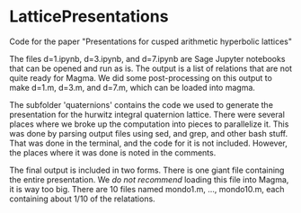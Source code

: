 # LatticePresentations
Code for the paper "Presentations for cusped arithmetic hyperbolic lattices"

The files d=1.ipynb, d=3.ipynb, and d=7.ipynb are Sage Jupyter notebooks that can be opened and run as is.   The output is a list of relations that are not quite ready for Magma.  We did some post-processing on this output to make d=1.m, d=3.m, and d=7.m, which can be loaded into magma.

The subfolder 'quaternions' contains the code we used to generate the presentation for the hurwitz integral quaternion lattice.  There were several places where we broke up the computation into pieces to parallelize it.  This was done by parsing output files using sed, and grep, and other bash stuff.  That was done in the terminal, and the code for it is not included.  However, the places where it was done is noted in the comments. 

The final output is included in two forms.  There is one giant file containing the entire presentation.  We *do not recommend* loading this file into Magma, it is way too big.  There are 10 files named mondo1.m, ..., mondo10.m, each containing about 1/10 of the relatations.
